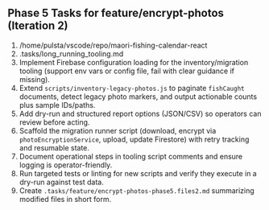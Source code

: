 ## Phase 5 Tasks for feature/encrypt-photos (Iteration 2)

1. /home/pulsta/vscode/repo/maori-fishing-calendar-react
2. .tasks/long_running_tooling.md
3. Implement Firebase configuration loading for the inventory/migration tooling (support env vars or config file, fail with clear guidance if missing).
4. Extend `scripts/inventory-legacy-photos.js` to paginate `fishCaught` documents, detect legacy photo markers, and output actionable counts plus sample IDs/paths.
5. Add dry-run and structured report options (JSON/CSV) so operators can review before acting.
6. Scaffold the migration runner script (download, encrypt via `photoEncryptionService`, upload, update Firestore) with retry tracking and resumable state.
7. Document operational steps in tooling script comments and ensure logging is operator-friendly.
8. Run targeted tests or linting for new scripts and verify they execute in a dry-run against test data.
9. Create `.tasks/feature/encrypt-photos-phase5.files2.md` summarizing modified files in short form.
